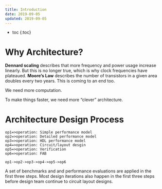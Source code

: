 ```yaml
---
title: Introduction
date: 2019-09-05
updated: 2019-09-05
---
```



- toc
{:toc}

# Why Architecture?

**Dennard scaling** describes that more frequency and power usage increase linearly. But this is no longer true, which is why clock frequencies have plateaued. **Moore’s Law** describes the number of transistors in a given area doubles every two years. This is coming to an end too.

We need more computation.

To make things faster, we need more “clever” architecture.

# Architecture Design Process

```flow
op1=>operation: Simple performance model
op2=>operation: Detailed performance model
op3=>operation: HDL performance model
op4=>operation: Circuit/layout desgin
op5=>operation: Verification
op6=>operation: FAB

op1->op2->op3->op4->op5->op6
```

A set of benchmarks and and performance evaluations are applied in the first three steps. Most design iterations also happen in the first three steps before design team continue to circuit layout designs.